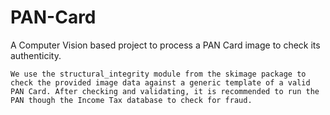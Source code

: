 # PAN-Card
A Computer Vision based project to process a PAN Card image to check its authenticity.

```
We use the structural_integrity module from the skimage package to check the provided image data against a generic template of a valid PAN Card. After checking and validating, it is recommended to run the PAN though the Income Tax database to check for fraud.
```
